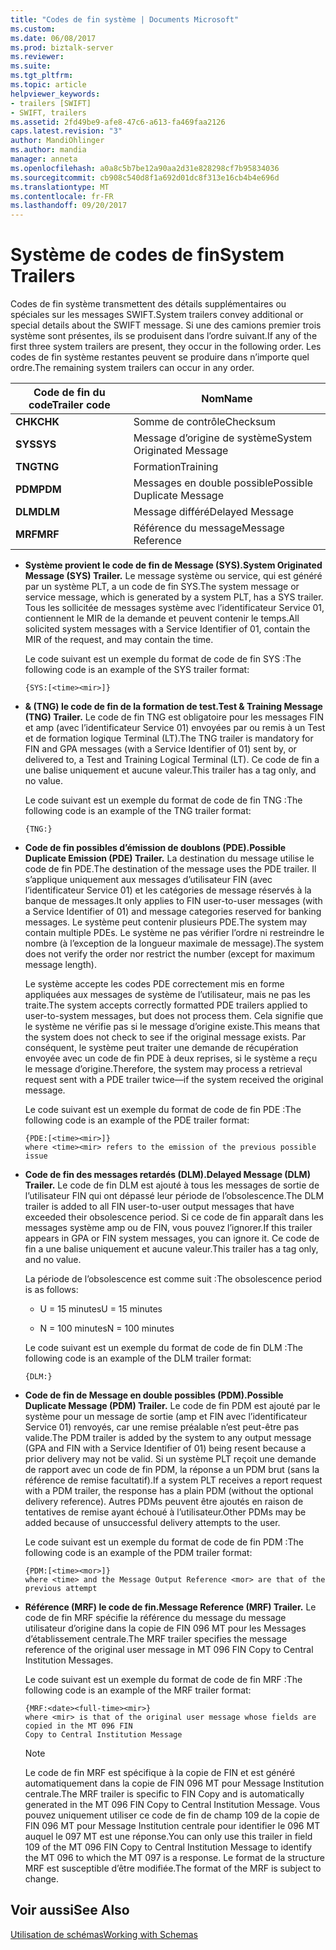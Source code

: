 ```yaml
---
title: "Codes de fin système | Documents Microsoft"
ms.custom: 
ms.date: 06/08/2017
ms.prod: biztalk-server
ms.reviewer: 
ms.suite: 
ms.tgt_pltfrm: 
ms.topic: article
helpviewer_keywords:
- trailers [SWIFT]
- SWIFT, trailers
ms.assetid: 2fd49be9-afe8-47c6-a613-fa469faa2126
caps.latest.revision: "3"
author: MandiOhlinger
ms.author: mandia
manager: anneta
ms.openlocfilehash: a0a8c5b7be12a90aa2d31e828298cf7b95834036
ms.sourcegitcommit: cb908c540d8f1a692d01dc8f313e16cb4b4e696d
ms.translationtype: MT
ms.contentlocale: fr-FR
ms.lasthandoff: 09/20/2017
---
```

# <a name="system-trailers"></a><span data-ttu-id="35f4a-102">Système de codes de fin</span><span class="sxs-lookup"><span data-stu-id="35f4a-102">System Trailers</span></span>
<span data-ttu-id="35f4a-103">Codes de fin système transmettent des détails supplémentaires ou spéciales sur les messages SWIFT.</span><span class="sxs-lookup"><span data-stu-id="35f4a-103">System trailers convey additional or special details about the SWIFT message.</span></span> <span data-ttu-id="35f4a-104">Si une des camions premier trois système sont présentes, ils se produisent dans l’ordre suivant.</span><span class="sxs-lookup"><span data-stu-id="35f4a-104">If any of the first three system trailers are present, they occur in the following order.</span></span> <span data-ttu-id="35f4a-105">Les codes de fin système restantes peuvent se produire dans n’importe quel ordre.</span><span class="sxs-lookup"><span data-stu-id="35f4a-105">The remaining system trailers can occur in any order.</span></span>  
  
|<span data-ttu-id="35f4a-106">Code de fin du code</span><span class="sxs-lookup"><span data-stu-id="35f4a-106">Trailer code</span></span>|<span data-ttu-id="35f4a-107">Nom</span><span class="sxs-lookup"><span data-stu-id="35f4a-107">Name</span></span>|  
|------------------|----------|  
|<span data-ttu-id="35f4a-108">**CHK**</span><span class="sxs-lookup"><span data-stu-id="35f4a-108">**CHK**</span></span>|<span data-ttu-id="35f4a-109">Somme de contrôle</span><span class="sxs-lookup"><span data-stu-id="35f4a-109">Checksum</span></span>|  
|<span data-ttu-id="35f4a-110">**SYS**</span><span class="sxs-lookup"><span data-stu-id="35f4a-110">**SYS**</span></span>|<span data-ttu-id="35f4a-111">Message d’origine de système</span><span class="sxs-lookup"><span data-stu-id="35f4a-111">System Originated Message</span></span>|  
|<span data-ttu-id="35f4a-112">**TNG**</span><span class="sxs-lookup"><span data-stu-id="35f4a-112">**TNG**</span></span>|<span data-ttu-id="35f4a-113">Formation</span><span class="sxs-lookup"><span data-stu-id="35f4a-113">Training</span></span>|  
|<span data-ttu-id="35f4a-114">**PDM**</span><span class="sxs-lookup"><span data-stu-id="35f4a-114">**PDM**</span></span>|<span data-ttu-id="35f4a-115">Messages en double possible</span><span class="sxs-lookup"><span data-stu-id="35f4a-115">Possible Duplicate Message</span></span>|  
|<span data-ttu-id="35f4a-116">**DLM**</span><span class="sxs-lookup"><span data-stu-id="35f4a-116">**DLM**</span></span>|<span data-ttu-id="35f4a-117">Message différé</span><span class="sxs-lookup"><span data-stu-id="35f4a-117">Delayed Message</span></span>|  
|<span data-ttu-id="35f4a-118">**MRF**</span><span class="sxs-lookup"><span data-stu-id="35f4a-118">**MRF**</span></span>|<span data-ttu-id="35f4a-119">Référence du message</span><span class="sxs-lookup"><span data-stu-id="35f4a-119">Message Reference</span></span>|  
  
-   <span data-ttu-id="35f4a-120">**Système provient le code de fin de Message (SYS).**</span><span class="sxs-lookup"><span data-stu-id="35f4a-120">**System Originated Message (SYS) Trailer.**</span></span> <span data-ttu-id="35f4a-121">Le message système ou service, qui est généré par un système PLT, a un code de fin SYS.</span><span class="sxs-lookup"><span data-stu-id="35f4a-121">The system message or service message, which is generated by a system PLT, has a SYS trailer.</span></span> <span data-ttu-id="35f4a-122">Tous les sollicitée de messages système avec l’identificateur Service 01, contiennent le MIR de la demande et peuvent contenir le temps.</span><span class="sxs-lookup"><span data-stu-id="35f4a-122">All solicited system messages with a Service Identifier of 01, contain the MIR of the request, and may contain the time.</span></span>  
  
     <span data-ttu-id="35f4a-123">Le code suivant est un exemple du format de code de fin SYS :</span><span class="sxs-lookup"><span data-stu-id="35f4a-123">The following code is an example of the SYS trailer format:</span></span>  
  
    ```  
    {SYS:[<time><mir>]}  
    ```  
  
-   <span data-ttu-id="35f4a-124">**& (TNG) le code de fin de la formation de test.**</span><span class="sxs-lookup"><span data-stu-id="35f4a-124">**Test & Training Message (TNG) Trailer.**</span></span> <span data-ttu-id="35f4a-125">Le code de fin TNG est obligatoire pour les messages FIN et amp (avec l’identificateur Service 01) envoyées par ou remis à un Test et de formation logique Terminal (LT).</span><span class="sxs-lookup"><span data-stu-id="35f4a-125">The TNG trailer is mandatory for FIN and GPA messages (with a Service Identifier of 01) sent by, or delivered to, a Test and Training Logical Terminal (LT).</span></span> <span data-ttu-id="35f4a-126">Ce code de fin a une balise uniquement et aucune valeur.</span><span class="sxs-lookup"><span data-stu-id="35f4a-126">This trailer has a tag only, and no value.</span></span>  
  
     <span data-ttu-id="35f4a-127">Le code suivant est un exemple du format de code de fin TNG :</span><span class="sxs-lookup"><span data-stu-id="35f4a-127">The following code is an example of the TNG trailer format:</span></span>  
  
    ```  
    {TNG:}  
    ```  
  
-   <span data-ttu-id="35f4a-128">**Code de fin possibles d’émission de doublons (PDE).**</span><span class="sxs-lookup"><span data-stu-id="35f4a-128">**Possible Duplicate Emission (PDE) Trailer.**</span></span> <span data-ttu-id="35f4a-129">La destination du message utilise le code de fin PDE.</span><span class="sxs-lookup"><span data-stu-id="35f4a-129">The destination of the message uses the PDE trailer.</span></span> <span data-ttu-id="35f4a-130">Il s’applique uniquement aux messages d’utilisateur FIN (avec l’identificateur Service 01) et les catégories de message réservés à la banque de messages.</span><span class="sxs-lookup"><span data-stu-id="35f4a-130">It only applies to FIN user-to-user messages (with a Service Identifier of 01) and message categories reserved for banking messages.</span></span> <span data-ttu-id="35f4a-131">Le système peut contenir plusieurs PDE.</span><span class="sxs-lookup"><span data-stu-id="35f4a-131">The system may contain multiple PDEs.</span></span> <span data-ttu-id="35f4a-132">Le système ne pas vérifier l’ordre ni restreindre le nombre (à l’exception de la longueur maximale de message).</span><span class="sxs-lookup"><span data-stu-id="35f4a-132">The system does not verify the order nor restrict the number (except for maximum message length).</span></span>  
  
     <span data-ttu-id="35f4a-133">Le système accepte les codes PDE correctement mis en forme appliquées aux messages de système de l’utilisateur, mais ne pas les traite.</span><span class="sxs-lookup"><span data-stu-id="35f4a-133">The system accepts correctly formatted PDE trailers applied to user-to-system messages, but does not process them.</span></span> <span data-ttu-id="35f4a-134">Cela signifie que le système ne vérifie pas si le message d’origine existe.</span><span class="sxs-lookup"><span data-stu-id="35f4a-134">This means that the system does not check to see if the original message exists.</span></span> <span data-ttu-id="35f4a-135">Par conséquent, le système peut traiter une demande de récupération envoyée avec un code de fin PDE à deux reprises, si le système a reçu le message d’origine.</span><span class="sxs-lookup"><span data-stu-id="35f4a-135">Therefore, the system may process a retrieval request sent with a PDE trailer twice—if the system received the original message.</span></span>  
  
     <span data-ttu-id="35f4a-136">Le code suivant est un exemple du format de code de fin PDE :</span><span class="sxs-lookup"><span data-stu-id="35f4a-136">The following code is an example of the PDE trailer format:</span></span>  
  
    ```  
    {PDE:[<time><mir>]}  
    where <time><mir> refers to the emission of the previous possible issue  
    ```  
  
-   <span data-ttu-id="35f4a-137">**Code de fin des messages retardés (DLM).**</span><span class="sxs-lookup"><span data-stu-id="35f4a-137">**Delayed Message (DLM) Trailer.**</span></span> <span data-ttu-id="35f4a-138">Le code de fin DLM est ajouté à tous les messages de sortie de l’utilisateur FIN qui ont dépassé leur période de l’obsolescence.</span><span class="sxs-lookup"><span data-stu-id="35f4a-138">The DLM trailer is added to all FIN user-to-user output messages that have exceeded their obsolescence period.</span></span> <span data-ttu-id="35f4a-139">Si ce code de fin apparaît dans les messages système amp ou de FIN, vous pouvez l’ignorer.</span><span class="sxs-lookup"><span data-stu-id="35f4a-139">If this trailer appears in GPA or FIN system messages, you can ignore it.</span></span> <span data-ttu-id="35f4a-140">Ce code de fin a une balise uniquement et aucune valeur.</span><span class="sxs-lookup"><span data-stu-id="35f4a-140">This trailer has a tag only, and no value.</span></span>  
  
     <span data-ttu-id="35f4a-141">La période de l’obsolescence est comme suit :</span><span class="sxs-lookup"><span data-stu-id="35f4a-141">The obsolescence period is as follows:</span></span>  
  
    -   <span data-ttu-id="35f4a-142">U = 15 minutes</span><span class="sxs-lookup"><span data-stu-id="35f4a-142">U = 15 minutes</span></span>  
  
    -   <span data-ttu-id="35f4a-143">N = 100 minutes</span><span class="sxs-lookup"><span data-stu-id="35f4a-143">N = 100 minutes</span></span>  
  
     <span data-ttu-id="35f4a-144">Le code suivant est un exemple du format de code de fin DLM :</span><span class="sxs-lookup"><span data-stu-id="35f4a-144">The following code is an example of the DLM trailer format:</span></span>  
  
    ```  
    {DLM:}  
    ```  
  
-   <span data-ttu-id="35f4a-145">**Code de fin de Message en double possibles (PDM).**</span><span class="sxs-lookup"><span data-stu-id="35f4a-145">**Possible Duplicate Message (PDM) Trailer.**</span></span> <span data-ttu-id="35f4a-146">Le code de fin PDM est ajouté par le système pour un message de sortie (amp et FIN avec l’identificateur Service 01) renvoyés, car une remise préalable n’est peut-être pas valide.</span><span class="sxs-lookup"><span data-stu-id="35f4a-146">The PDM trailer is added by the system to any output message (GPA and FIN with a Service Identifier of 01) being resent because a prior delivery may not be valid.</span></span> <span data-ttu-id="35f4a-147">Si un système PLT reçoit une demande de rapport avec un code de fin PDM, la réponse a un PDM brut (sans la référence de remise facultatif).</span><span class="sxs-lookup"><span data-stu-id="35f4a-147">If a system PLT receives a report request with a PDM trailer, the response has a plain PDM (without the optional delivery reference).</span></span> <span data-ttu-id="35f4a-148">Autres PDMs peuvent être ajoutés en raison de tentatives de remise ayant échoué à l’utilisateur.</span><span class="sxs-lookup"><span data-stu-id="35f4a-148">Other PDMs may be added because of unsuccessful delivery attempts to the user.</span></span>  
  
     <span data-ttu-id="35f4a-149">Le code suivant est un exemple du format de code de fin PDM :</span><span class="sxs-lookup"><span data-stu-id="35f4a-149">The following code is an example of the PDM trailer format:</span></span>  
  
    ```  
    {PDM:[<time><mor>]}  
    where <time> and the Message Output Reference <mor> are that of the previous attempt  
    ```  
  
-   <span data-ttu-id="35f4a-150">**Référence (MRF) le code de fin.**</span><span class="sxs-lookup"><span data-stu-id="35f4a-150">**Message Reference (MRF) Trailer.**</span></span> <span data-ttu-id="35f4a-151">Le code de fin MRF spécifie la référence du message du message utilisateur d’origine dans la copie de FIN 096 MT pour les Messages d’établissement centrale.</span><span class="sxs-lookup"><span data-stu-id="35f4a-151">The MRF trailer specifies the message reference of the original user message in MT 096 FIN Copy to Central Institution Messages.</span></span>  
  
     <span data-ttu-id="35f4a-152">Le code suivant est un exemple du format de code de fin MRF :</span><span class="sxs-lookup"><span data-stu-id="35f4a-152">The following code is an example of the MRF trailer format:</span></span>  
  
    ```  
    {MRF:<date><full-time><mir>}  
    where <mir> is that of the original user message whose fields are copied in the MT 096 FIN  
    Copy to Central Institution Message  
    ```  
  
    > [!NOTE]
    >  <span data-ttu-id="35f4a-153">Le code de fin MRF est spécifique à la copie de FIN et est généré automatiquement dans la copie de FIN 096 MT pour Message Institution centrale.</span><span class="sxs-lookup"><span data-stu-id="35f4a-153">The MRF trailer is specific to FIN Copy and is automatically generated in the MT 096 FIN Copy to Central Institution Message.</span></span> <span data-ttu-id="35f4a-154">Vous pouvez uniquement utiliser ce code de fin de champ 109 de la copie de FIN 096 MT pour Message Institution centrale pour identifier le 096 MT auquel le 097 MT est une réponse.</span><span class="sxs-lookup"><span data-stu-id="35f4a-154">You can only use this trailer in field 109 of the MT 096 FIN Copy to Central Institution Message to identify the MT 096 to which the MT 097 is a response.</span></span> <span data-ttu-id="35f4a-155">Le format de la structure MRF est susceptible d’être modifiée.</span><span class="sxs-lookup"><span data-stu-id="35f4a-155">The format of the MRF is subject to change.</span></span>  
  
## <a name="see-also"></a><span data-ttu-id="35f4a-156">Voir aussi</span><span class="sxs-lookup"><span data-stu-id="35f4a-156">See Also</span></span>  
 [<span data-ttu-id="35f4a-157">Utilisation de schémas</span><span class="sxs-lookup"><span data-stu-id="35f4a-157">Working with Schemas</span></span>](../../adapters-and-accelerators/accelerator-swift/working-with-schemas.md)
